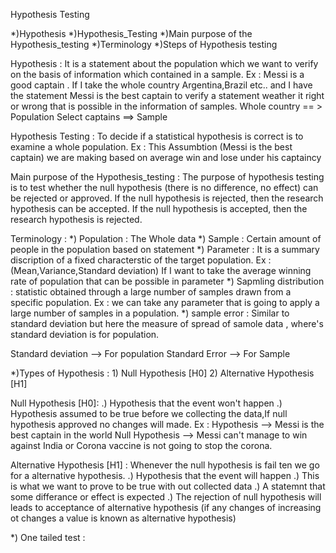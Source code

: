 Hypothesis Testing

*)Hypothesis *)Hypothesis_Testing *)Main purpose of the Hypothesis_testing *)Terminology *)Steps of Hypothesis testing 

Hypothesis :
   It is a statement about the population which we want to verify on the basis of information which contained in a sample. Ex : Messi is a good captain . If I take the whole country Argentina,Brazil etc.. and I have the statement Messi is the best captain to verify a statement weather it right or wrong that is possible in the information of samples.
   Whole country   == > Population
   Select captains ==> Sample
   
 Hypothesis Testing :
   To decide if a statistical hypothesis is correct is to examine a whole population. Ex : This Assumbtion (Messi is the best captain) we are making based on average win and lose under his captaincy
   
Main purpose of the Hypothesis_testing : 
   The purpose of hypothesis testing is to test whether the null hypothesis (there is no difference, no effect) can be rejected or approved. If the null hypothesis is rejected, then the research hypothesis can be accepted. If the null hypothesis is accepted, then the research hypothesis is rejected.
   
Terminology : 
  *) Population : The Whole data
  *) Sample : Certain amount of people in the population based on statement
  *) Parameter : It is a summary discription of a fixed characterstic of the target population. Ex : (Mean,Variance,Standard deviation) If I want to take the average winning rate of population that can be possible in parameter
  *) Sapmling distribution : statistic obtained through a large number of samples drawn from a specific population. Ex : we can take any parameter that is going to apply a large number of samples in a population.
  *) sample error : Similar to standard deviation but here the measure of spread of samole data , where's standard deviation is for population.
   
   Standard deviation --> For population
   Standard Error --> For Sample
   
 *)Types of Hypothesis : 1) Null Hypothesis [H0] 2) Alternative Hypothesis [H1]
  
  Null Hypothesis [H0]:
    .) Hypothesis that the event won't happen
    .) Hypothesis assumed to be true before we collecting the data,If null hypothesis approved no changes will made. 
      Ex : Hypothesis --> Messi is the best captain in the world 
           Null Hypothesis --> Messi can't manage to win against India or Corona vaccine is not going to stop the corona.
         
   Alternative Hypothesis [H1] : Whenever the null hypothesis is fail ten we go for a alternative hypothesis.
     .) Hypothesis that the event will happen 
     .) This is what we want to prove to be true with out collected data
     .) A statemnt that some differance or effect is expected 
     .) The rejection of null hypothesis will leads to acceptance of alternative hypothesis (if any changes of increasing ot changes a value is known as alternative hypothesis)
     
  *) One tailed test : 
   
   
     
     

